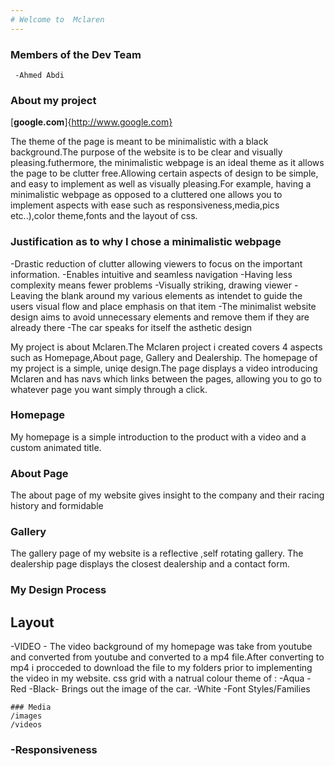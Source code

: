 ```yaml
---
# Welcome to  Mclaren
---
```


  ### Members of the Dev Team
     -Ahmed Abdi
  
  ### About my project
  [**google.com**]{http://www.google.com}
  
  
  The theme of the page is meant to be minimalistic with a black background.The purpose of the website is to be clear and visually pleasing.futhermore, the minimalistic webpage is an ideal theme as it allows the page to be clutter free.Allowing certain aspects of design to be simple, and easy to implement as well as visually pleasing.For example, having a minimalistic webpage as opposed to a cluttered one allows you to implement aspects with ease such as responsiveness,media,pics etc..),color theme,fonts and the layout of css.
  
  ### Justification as to why I chose a minimalistic webpage
  -Drastic reduction of clutter allowing viewers to focus on the important information.
  -Enables intuitive and seamless navigation
  -Having less complexity means fewer problems
  -Visually striking, drawing viewer - Leaving the blank around my various elements as intendet to guide the users visual flow and place emphasis on that item
  -The minimalist website design aims to avoid unnecessary elements and remove them if they are already there
  -The car speaks for itself the asthetic design 
  
  
  
  
  My project is about Mclaren.The Mclaren project i created covers 4 aspects such as Homepage,About page, Gallery and Dealership.
  The homepage of my project is a simple, uniqe design.The page displays a video introducing Mclaren and has navs which links
  between the pages, allowing you to go to  whatever page you want simply through a click.
  
  ### Homepage
  My homepage is a simple introduction to the product with a video and a custom animated title.
 
   ### About Page
  The about page of my website gives insight to the company and their racing 
  history and formidable 
  
  ### Gallery
  The gallery page of my website is a reflective ,self rotating gallery.
  The dealership page displays the closest dealership and a contact form.
  
  ### My Design Process
  ## Layout
  -VIDEO
    - The video background of my homepage was take from youtube and converted from youtube and converted to a mp4 file.After converting to mp4 i procceded to download         the file to my folders prior to implementing the video in my website.
  css grid with a natrual colour theme of :
   -Aqua
   -Red
   -Black- Brings out the image of the car.
   -White
   -Font Styles/Families
  
    ### Media 
    /images 
    /videos
 
  ### -Responsiveness
